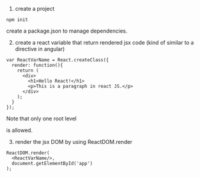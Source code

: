 1. create a project
```
npm init
```
create a package.json to manage dependencies.



2. create a react variable that return rendered jsx code (kind of similar to a directive in angular)
```
var ReactVarName = React.createClass({
  render: function(){
    return (
      <div>
        <h1>Hello React!</h1>
        <p>This is a paragraph in react JS.</p>
      </div>
    );
  }
});
```

Note that only one root level <div></div> is allowed.

3. render the jsx DOM by using ReactDOM.render
```
ReactDOM.render(
  <ReactVarName/>,
  document.getElementById('app')
);
```
